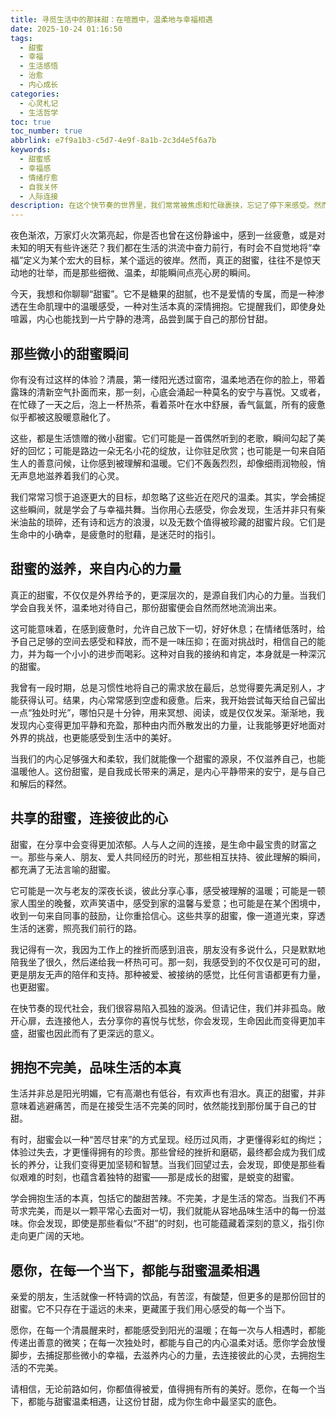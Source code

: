 ```yaml
---
title: 寻觅生活中的那抹甜：在喧嚣中，温柔地与幸福相遇
date: 2025-10-24 01:16:50
tags:
  - 甜蜜
  - 幸福
  - 生活感悟
  - 治愈
  - 内心成长
categories:
  - 心灵札记
  - 生活哲学
toc: true
toc_number: true
abbrlink: e7f9a1b3-c5d7-4e9f-8a1b-2c3d4e5f6a7b
keywords:
  - 甜蜜感
  - 幸福感
  - 情绪疗愈
  - 自我关怀
  - 人际连接
description: 在这个快节奏的世界里，我们常常被焦虑和忙碌裹挟，忘记了停下来感受。然而，幸福并非遥不可及的彼岸，它就藏匿在日常的细枝末节中，等待我们用心去发现。这篇文字，想与你一同探寻那些微小而确切的甜蜜，让它们成为滋养我们内心的力量，点亮前行的路。
---
```


夜色渐浓，万家灯火次第亮起，你是否也曾在这份静谧中，感到一丝疲惫，或是对未知的明天有些许迷茫？我们都在生活的洪流中奋力前行，有时会不自觉地将“幸福”定义为某个宏大的目标，某个遥远的彼岸。然而，真正的甜蜜，往往不是惊天动地的壮举，而是那些细微、温柔，却能瞬间点亮心房的瞬间。

今天，我想和你聊聊“甜蜜”。它不是糖果的甜腻，也不是爱情的专属，而是一种渗透在生命肌理中的温暖感受，一种对生活本真的深情拥抱。它提醒我们，即使身处喧嚣，内心也能找到一片宁静的港湾，品尝到属于自己的那份甘甜。

## 那些微小的甜蜜瞬间

你有没有过这样的体验？清晨，第一缕阳光透过窗帘，温柔地洒在你的脸上，带着露珠的清新空气扑面而来，那一刻，心底会涌起一种莫名的安宁与喜悦。又或者，在忙碌了一天之后，泡上一杯热茶，看着茶叶在水中舒展，香气氤氲，所有的疲惫似乎都被这股暖意融化了。

这些，都是生活馈赠的微小甜蜜。它们可能是一首偶然听到的老歌，瞬间勾起了美好的回忆；可能是路边一朵无名小花的绽放，让你驻足欣赏；也可能是一句来自陌生人的善意问候，让你感到被理解和温暖。它们不轰轰烈烈，却像细雨润物般，悄无声息地滋养着我们的心灵。

我们常常习惯于追逐更大的目标，却忽略了这些近在咫尺的温柔。其实，学会捕捉这些瞬间，就是学会了与幸福共舞。当你用心去感受，你会发现，生活并非只有柴米油盐的琐碎，还有诗和远方的浪漫，以及无数个值得被珍藏的甜蜜片段。它们是生命中的小确幸，是疲惫时的慰藉，是迷茫时的指引。

## 甜蜜的滋养，来自内心的力量

真正的甜蜜，不仅仅是外界给予的，更深层次的，是源自我们内心的力量。当我们学会自我关怀，温柔地对待自己，那份甜蜜便会自然而然地流淌出来。

这可能意味着，在感到疲惫时，允许自己放下一切，好好休息；在情绪低落时，给予自己足够的空间去感受和释放，而不是一味压抑；在面对挑战时，相信自己的能力，并为每一个小小的进步而喝彩。这种对自我的接纳和肯定，本身就是一种深沉的甜蜜。

我曾有一段时期，总是习惯性地将自己的需求放在最后，总觉得要先满足别人，才能获得认可。结果，内心常常感到空虚和疲惫。后来，我开始尝试每天给自己留出一点“独处时光”，哪怕只是十分钟，用来冥想、阅读，或是仅仅发呆。渐渐地，我发现内心变得更加平静和充盈，那种由内而外散发出的力量，让我能够更好地面对外界的挑战，也更能感受到生活中的美好。

当我们的内心足够强大和柔软，我们就能像一个甜蜜的源泉，不仅滋养自己，也能温暖他人。这份甜蜜，是自我成长带来的满足，是内心平静带来的安宁，是与自己和解后的释然。

## 共享的甜蜜，连接彼此的心

甜蜜，在分享中会变得更加浓郁。人与人之间的连接，是生命中最宝贵的财富之一。那些与亲人、朋友、爱人共同经历的时光，那些相互扶持、彼此理解的瞬间，都充满了无法言喻的甜蜜。

它可能是一次与老友的深夜长谈，彼此分享心事，感受被理解的温暖；可能是一顿家人围坐的晚餐，欢声笑语中，感受到家的温馨与爱意；也可能是在某个困境中，收到一句来自同事的鼓励，让你重拾信心。这些共享的甜蜜，像一道道光束，穿透生活的迷雾，照亮我们前行的路。

我记得有一次，我因为工作上的挫折而感到沮丧，朋友没有多说什么，只是默默地陪我坐了很久，然后递给我一杯热可可。那一刻，我感受到的不仅仅是可可的甜，更是朋友无声的陪伴和支持。那种被爱、被接纳的感觉，比任何言语都更有力量，也更甜蜜。

在快节奏的现代社会，我们很容易陷入孤独的漩涡。但请记住，我们并非孤岛。敞开心扉，去连接他人，去分享你的喜悦与忧愁，你会发现，生命因此而变得更加丰盛，甜蜜也因此而有了更深远的意义。

## 拥抱不完美，品味生活的本真

生活并非总是阳光明媚，它有高潮也有低谷，有欢声也有泪水。真正的甜蜜，并非意味着逃避痛苦，而是在接受生活不完美的同时，依然能找到那份属于自己的甘甜。

有时，甜蜜会以一种“苦尽甘来”的方式呈现。经历过风雨，才更懂得彩虹的绚烂；体验过失去，才更懂得拥有的珍贵。那些曾经的挫折和磨砺，最终都会成为我们成长的养分，让我们变得更加坚韧和智慧。当我们回望过去，会发现，即使是那些看似艰难的时刻，也蕴含着独特的甜蜜——那是成长的甜蜜，是蜕变的甜蜜。

学会拥抱生活的本真，包括它的酸甜苦辣。不完美，才是生活的常态。当我们不再苛求完美，而是以一颗平常心去面对一切，我们就能从容地品味生活中的每一份滋味。你会发现，即使是那些看似“不甜”的时刻，也可能蕴藏着深刻的意义，指引你走向更广阔的天地。

## 愿你，在每一个当下，都能与甜蜜温柔相遇

亲爱的朋友，生活就像一杯特调的饮品，有苦涩，有酸楚，但更多的是那份回甘的甜蜜。它不只存在于遥远的未来，更藏匿于我们用心感受的每一个当下。

愿你，在每一个清晨醒来时，都能感受到阳光的温暖；在每一次与人相遇时，都能传递出善意的微笑；在每一次独处时，都能与自己的内心温柔对话。愿你学会放慢脚步，去捕捉那些微小的幸福，去滋养内心的力量，去连接彼此的心灵，去拥抱生活的不完美。

请相信，无论前路如何，你都值得被爱，值得拥有所有的美好。愿你，在每一个当下，都能与甜蜜温柔相遇，让这份甘甜，成为你生命中最坚实的底色。